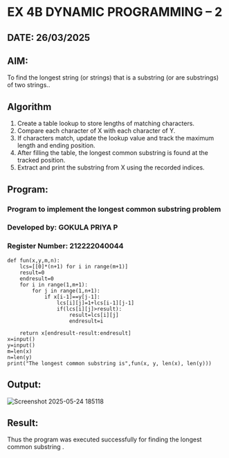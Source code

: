# EX 4B DYNAMIC PROGRAMMING – 2
## DATE: 26/03/2025
## AIM:
To find the longest string (or strings) that is a substring (or are substrings) of two strings..

## Algorithm
1. Create a table lookup to store lengths of matching characters.
2. Compare each character of X with each character of Y.
3. If characters match, update the lookup value and track the maximum length and ending position.
4. After filling the table, the longest common substring is found at the tracked position. 
5. Extract and print the substring from X using the recorded indices.  

## Program:

### Program to implement the longest common substring problem
### Developed by: GOKULA PRIYA P 
### Register Number: 212222040044

```
def fun(x,y,m,n):
    lcs=[[0]*(n+1) for i in range(m+1)]
    result=0
    endresult=0
    for i in range(1,m+1):
        for j in range(1,n+1):
            if x[i-1]==y[j-1]:
                lcs[i][j]=1+lcs[i-1][j-1]
                if(lcs[i][j]>result):
                    result=lcs[i][j]
                    endresult=i
            
    return x[endresult-result:endresult]
x=input()
y=input()
m=len(x)
n=len(y)
print("The longest common substring is",fun(x, y, len(x), len(y)))
```
## Output:
![Screenshot 2025-05-24 185118](https://github.com/user-attachments/assets/7e8f9202-778a-4a37-a983-7a96e9054bfe)

## Result:
Thus the program was executed successfully for finding the longest common substring .
